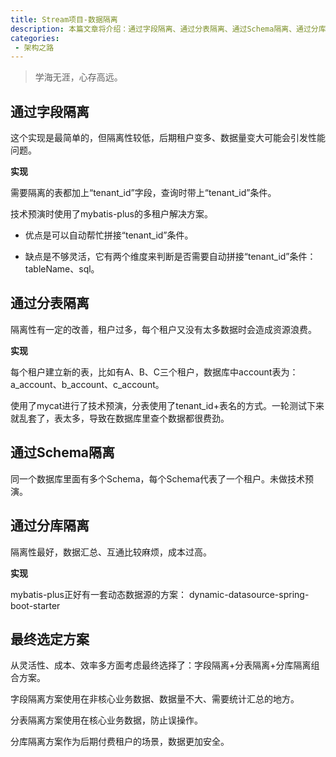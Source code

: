 ```yaml
---
title: Stream项目-数据隔离
description: 本篇文章将介绍：通过字段隔离、通过分表隔离、通过Schema隔离、通过分库隔离、最终选定方案
categories:
 - 架构之路
---
```


> 学海无涯，心存高远。

## 通过字段隔离

这个实现是最简单的，但隔离性较低，后期租户变多、数据量变大可能会引发性能问题。

**实现**

需要隔离的表都加上“tenant_id”字段，查询时带上“tenant_id”条件。

技术预演时使用了mybatis-plus的多租户解决方案。

- 优点是可以自动帮忙拼接“tenant_id”条件。

- 缺点是不够灵活，它有两个维度来判断是否需要自动拼接“tenant_id”条件：tableName、sql。

## 通过分表隔离

隔离性有一定的改善，租户过多，每个租户又没有太多数据时会造成资源浪费。

**实现**

每个租户建立新的表，比如有A、B、C三个租户，数据库中account表为：a_account、b_account、c_account。

使用了mycat进行了技术预演，分表使用了tenant_id+表名的方式。一轮测试下来就乱套了，表太多，导致在数据库里查个数据都很费劲。

## 通过Schema隔离

同一个数据库里面有多个Schema，每个Schema代表了一个租户。未做技术预演。

## 通过分库隔离

隔离性最好，数据汇总、互通比较麻烦，成本过高。

**实现**

mybatis-plus正好有一套动态数据源的方案：
dynamic-datasource-spring-boot-starter

## 最终选定方案

从灵活性、成本、效率多方面考虑最终选择了：字段隔离+分表隔离+分库隔离组合方案。

字段隔离方案使用在非核心业务数据、数据量不大、需要统计汇总的地方。

分表隔离方案使用在核心业务数据，防止误操作。

分库隔离方案作为后期付费租户的场景，数据更加安全。